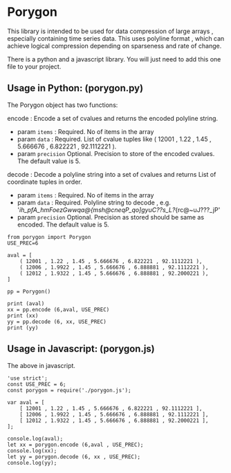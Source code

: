# Porygon

This library is intended to be used for data compression of large arrays , especially containing time series data.
This uses polyline format , which can achieve logical compression depending on sparseness and rate of change.

There is a python and a javascript library. You will just need to add this one file to your project.

## Usage in Python: (porygon.py)

The Porygon object has two functions:

encode : Encode a set of cvalues and returns the encoded polyline string.
- param `items` : Required. No of items in the array
- param `data`  : Required. List of cvalue tuples like ( 12001 , 1.22 , 1.45 , 5.666676 , 6.822221 , 92.1112221 ).
- param `precision` Optional. Precision to store of the encoded cvalues.  The default value is 5.

decode : Decode a polyline string into a set of cvalues and returns  List of coordinate tuples in order.
- param `items` : Required. No of items in the array
- param `data`  : Required. Polyline string to decode , e.g. '_ih_pfA_hmFoezGwwqa@{msh@cneqP_qo]gyuC??s_L?_{rc@~uJ???_jP'
- param `precision` Optional. Precision as stored should be same as encoded.  The default value is 5.


```
from porygon import Porygon
USE_PREC=6

aval = [
	( 12001 , 1.22 , 1.45 , 5.666676 , 6.822221 , 92.1112221 ),
	( 12006 , 1.9922 , 1.45 , 5.666676 , 6.888881 , 92.1112221 ),
	( 12012 , 1.9322 , 1.45 , 5.666676 , 6.888881 , 92.2000221 ),
]

pp = Porygon()

print (aval)
xx = pp.encode (6,aval, USE_PREC)
print (xx)
yy = pp.decode (6, xx, USE_PREC)
print (yy)
```

## Usage in Javascript: (porygon.js)

The above in javascript.

```
'use strict';
const USE_PREC = 6;
const porygon = require('./porygon.js');

var aval = [
	[ 12001 , 1.22 , 1.45 , 5.666676 , 6.822221 , 92.1112221 ],
	[ 12006 , 1.9922 , 1.45 , 5.666676 , 6.888881 , 92.1112221 ],
	[ 12012 , 1.9322 , 1.45 , 5.666676 , 6.888881 , 92.2000221 ],
];

console.log(aval);
let xx = porygon.encode (6,aval , USE_PREC);
console.log(xx);
let yy = porygon.decode (6, xx , USE_PREC);
console.log(yy);
```

